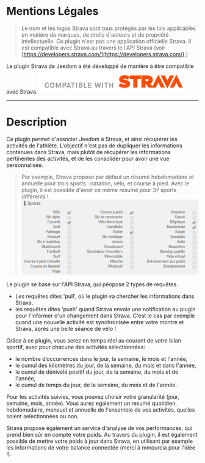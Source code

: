 
# Mentions Légales

>Le nom et les logos Strava sont tous protégés par les lois applicables en matière de marques, de droits d'auteurs et de propriété intellectuelle.
Ce plugin n'est pas une application officielle Strava. Il est compatible avec Strava au travers le l'API Strava (voir [https://developers.strava.com/](https://developers.strava.com/) )

Le plugin Strava de Jeedom a été développé de manière à être compatible avec Strava.
![graph1](./docs/assets/images/api_logo_cptblWith_strava_horiz_light.png)

***

# Description

Ce plugin permet d'associer Jeedom à Strava, et ainsi récupérer les activités de l'athlète.
L'objectif n'est pas de dupliquer les informations contenues dans Strava, mais plutôt de récupérer les informations pertinentes des activités, et de les consolider pour avoir une vue personnalisée.

>Par exemple, Strava propose par défaut un résumé hebdomadaire et annuelle pour trois sports : natation, vélo, et course à pied. Avec le plugin, il est possible d'avoir ce même résumé pour 37 sports différents !
>![37sports](./docs/assets/images/37sports.png)

Le plugin se base sur l'API Strava, qui péopose 2 types de requêtes.

- Les requêtes dites 'pull', où le plugin va chercher les informations dans Strava.
- les requêtes dites 'push' quand Strava envoie une notification au plugin pour l'informer d'un changement dans Strava. C'est le cas par exemple quand une nouvelle activité est synchronisée entre votre montre et Strava, après une belle séance de vélo !

Grâce à ce plugin, vous serez en temps réel au courant de votre bilan sportif, avec pour chacune des activités sélectionnées:

- le nombre d’occurrences dans le jour, la semaine, le mois et l'année,
- le cumul des kilomètres du jour, de la semaine, du mois et dans l'année,
- le cumul de dénivelé positif du jour, de la semaine, du mois et de l'année,
- le cumul de temps du jour, de la semaine, du mois et de l'année.

Pour les activités suivies, vous pouvez choisir votre granularité (jour, semaine, mois, année). Vous aurez egalement un resumé quotidien, hebdomadaire, mensuel et annuelle de l'ensemble de vos
activités, quelles soient selectionnées ou non.

Strava propose également un service d'analyse de vos performances, qui prend bien sûr en compte votre poids. Au travers du plugin, il est également possible de mettre votre poids à jour dans Strava, en utilisant par exemple les informations de votre balance connectée (merci à mmourcia pour l'idée !).
